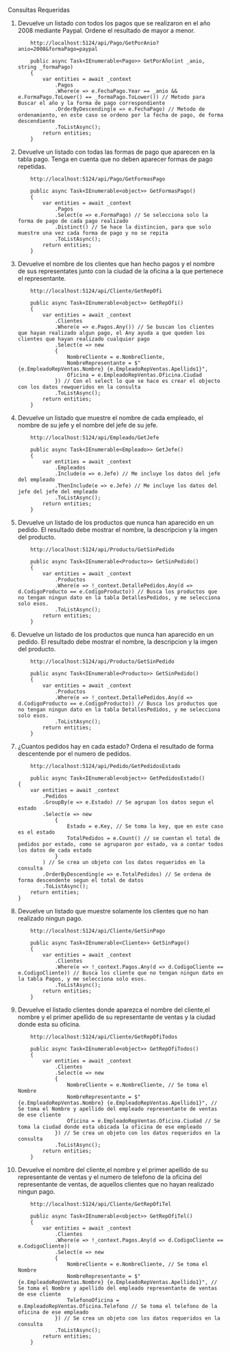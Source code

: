 

Consultas Requeridas

1. Devuelve un listado con todos los pagos que se realizaron en el año 2008 mediante Paypal. Ordene el resultado de mayor a menor.

    ```
        http://localhost:5124/api/Pago/GetPorAnio?anio=2008&formaPago=paypal
    ```

    ```
        public async Task<IEnumerable<Pago>> GetPorAño(int _anio, string _formaPago)
        {
            var entities = await _context
                .Pagos
                .Where(e => e.FechaPago.Year == _anio && e.FormaPago.ToLower() == _formaPago.ToLower()) // Metodo para Buscar el año y la forma de pago correspondiente
                .OrderByDescending(e => e.FechaPago) // Metodo de ordenamiento, en este caso se ordeno por la fecha de pago, de forma descendiente
                .ToListAsync();
            return entities;
        }
    ```

2. Devuelve un listado con todas las formas de pago que aparecen en la tabla pago. Tenga en cuenta que no deben aparecer formas de pago repetidas.

    ```
        http://localhost:5124/api/Pago/GetFormasPago
    ```

    ```
        public async Task<IEnumerable<object>> GetFormasPago()
        {
            var entities = await _context
                .Pagos
                .Select(e => e.FormaPago) // Se selecciona solo la forma de pago de cada pago realizado
                .Distinct() // Se hace la distincion, para que solo muestre una vez cada forma de pago y no se repita
                .ToListAsync();
            return entities;
        }
    ```

3. Devuelve el nombre de los clientes que han hecho pagos y el nombre de sus representates junto con la ciudad de la oficina a la que pertenece el representante.

    ```
        http://localhost:5124/api/Cliente/GetRepOfi
    ```

    ```
        public async Task<IEnumerable<object>> GetRepOfi()
        {
            var entities = await _context
                .Clientes
                .Where(e => e.Pagos.Any()) // Se buscan los clientes que hayan realizado algun pago, el Any ayuda a que queden los clientes que hayan realizado cualquier pago
                .Select(e => new 
                {
                    NombreCliente = e.NombreCliente,
                    NombreRepresentante = $"{e.EmpleadoRepVentas.Nombre} {e.EmpleadoRepVentas.Apellido1}",
                    Oficina = e.EmpleadoRepVentas.Oficina.Ciudad
                }) // Con el select lo que se hace es crear el objecto con los datos rewqueridos en la consulta
                .ToListAsync();
            return entities;
        }
    ```

4. Devuelve un listado que muestre el nombre de cada empleado, el nombre de su jefe y el nombre del jefe de su jefe.

    ```
        http://localhost:5124/api/Empleado/GetJefe
    ```

    ```
        public async Task<IEnumerable<Empleado>> GetJefe()
        {
            var entities = await _context
                .Empleados
                .Include(e => e.Jefe) // Me incluye los datos del jefe del empleado
                .ThenInclude(e => e.Jefe) // Me incluye los datos del jefe del jefe del empleado
                .ToListAsync();
            return entities;
        }
    ```

5. Devuelve un listado de los productos que nunca han aparecido en un pedido. El resultado debe mostrar el nombre, la descripcion y la imgen del producto.

    ```
        http://localhost:5124/api/Producto/GetSinPedido
    ```

    ```
        public async Task<IEnumerable<Producto>> GetSinPedido()
        {
            var entities = await _context
                .Productos
                .Where(e => !_context.DetallePedidos.Any(d => d.CodigoProducto == e.CodigoProducto)) // Busca los productos que no tengan ningun dato en la tabla DetallesPedidos, y me selecciona solo esos.
                .ToListAsync();
            return entities;
        }
    ```

6. Devuelve un listado de los productos que nunca han aparecido en un pedido. El resultado debe mostrar el nombre, la descripcion y la imgen del producto.

    ```
        http://localhost:5124/api/Producto/GetSinPedido
    ```

    ```
        public async Task<IEnumerable<Producto>> GetSinPedido()
        {
            var entities = await _context
                .Productos
                .Where(e => !_context.DetallePedidos.Any(d => d.CodigoProducto == e.CodigoProducto)) // Busca los productos que no tengan ningun dato en la tabla DetallesPedidos, y me selecciona solo esos.
                .ToListAsync();
            return entities;
        }
    ```

7. ¿Cuantos pedidos hay en cada estado? Ordena el resultado de forma descentende por el numero de pedidos.

    ```
        http://localhost:5124/api/Pedido/GetPedidosEstado
    ```

    ```
        public async Task<IEnumerable<object>> GetPedidosEstado()
    {
        var entities = await _context
            .Pedidos
            .GroupBy(e => e.Estado) // Se agrupan los datos segun el estado
            .Select(e => new 
                {
                    Estado = e.Key, // Se toma la key, que en este caso es el estado
                    TotalPedidos = e.Count() // se cuentan el total de pedidos por estado, como se agruparon por estado, va a contar todos los datos de cada estado
                }
            ) // Se crea un objeto con los datos requeridos en la consulta
            .OrderByDescending(e => e.TotalPedidos) // Se ordena de forma descendente segun el total de datos
            .ToListAsync();
        return entities;
    }
    ```

8. Devuelve un listado que muestre solamente los clientes que no han realizado ningun pago.

    ```
        http://localhost:5124/api/Cliente/GetSinPago
    ```

    ```
        public async Task<IEnumerable<Cliente>> GetSinPago()
        {
            var entities = await _context
                .Clientes
                .Where(e => !_context.Pagos.Any(d => d.CodigoCliente == e.CodigoCliente)) // Busca los cliente que no tengan ningun dato en la tabla Pagos, y me selecciona solo esos.
                .ToListAsync();
            return entities;
        }
    ```

9. Devuelve el listado clientes donde aparezca el nombre del cliente,el nombre y el primer apellido de su representante de ventas y la ciudad donde esta su oficina.

    ```
        http://localhost:5124/api/Cliente/GetRepOfiTodos
    ```

    ```
        public async Task<IEnumerable<object>> GetRepOfiTodos()
        {
            var entities = await _context
                .Clientes
                .Select(e => new
                {
                    NombreCliente = e.NombreCliente, // Se toma el Nombre
                    NombreRepresentante = $"{e.EmpleadoRepVentas.Nombre} {e.EmpleadoRepVentas.Apellido1}", // Se toma el Nombre y apellido del empleado representante de ventas de ese cliente
                    Oficina = e.EmpleadoRepVentas.Oficina.Ciudad // Se toma la ciudad donde esta ubicada la oficina de ese empleado
                }) // Se crea un objeto con los datos requeridos en la consulta
                .ToListAsync();
            return entities;
        }
    ```

10. Devuelve el nombre del cliente,el nombre y el primer apellido de su representante de ventas y el numero de telefono de la oficina del representante de ventas, de aquellos clientes que no hayan realizado ningun pago.

    ```
        http://localhost:5124/api/Cliente/GetRepOfiTel
    ```

    ```
        public async Task<IEnumerable<object>> GetRepOfiTel()
        {
            var entities = await _context
                .Clientes
                .Where(e => !_context.Pagos.Any(d => d.CodigoCliente == e.CodigoCliente))
                .Select(e => new
                {
                    NombreCliente = e.NombreCliente, // Se toma el Nombre
                    NombreRepresentante = $"{e.EmpleadoRepVentas.Nombre} {e.EmpleadoRepVentas.Apellido1}", // Se toma el Nombre y apellido del empleado representante de ventas de ese cliente
                    TelefonoOficina = e.EmpleadoRepVentas.Oficina.Telefono // Se toma el telefono de la oficina de ese empleado
                }) // Se crea un objeto con los datos requeridos en la consulta
                .ToListAsync();
            return entities;
        }
    ```